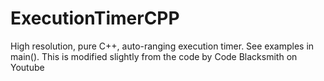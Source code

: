 # ExecutionTimerCPP
High resolution, pure C++, auto-ranging execution timer. See examples in main(). This is modified slightly from the code by Code Blacksmith on Youtube
